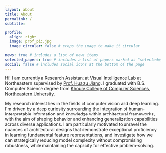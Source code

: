 ```yaml
---
layout: about
title: About
permalink: /
subtitle: 

profile:
  align: right
  image: prof_pic.jpg
  image_circular: false # crops the image to make it circular

news: true # includes a list of news items
selected_papers: true # includes a list of papers marked as "selected={true}"
social: false # includes social icons at the bottom of the page
---
```


Hi! I am currently a Research Assistant at Visual Intelligence Lab at Northeastern supervised by [Prof. Huaizu Jiang](https://jianghz.me/). I graduated with B.S. Computer Science degree from [Khoury College of Computer Sciences](https://www.khoury.northeastern.edu/), [Northeastern University](https://www.northeastern.edu/).

My research interest lies in the fields of computer vision and deep learning. I'm driven by a deep curiosity surrounding the integration of human-interpretable information and knowledge within architectural frameworks, with the aim of shaping behavior and enhancing generalization capabilities across diverse applications. I am particularly motivated to unravel the nuances of architectural designs that demonstrate exceptional proficiency in learning fundamental feature representations, and investigate how we can strategically reducing model complexity without compromising robustness, while maintaining the capacity for effective problem-solving.
